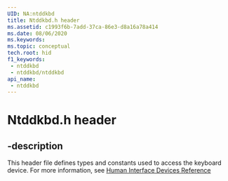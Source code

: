 ```yaml
---
UID: NA:ntddkbd
title: Ntddkbd.h header
ms.assetid: c1993f6b-7add-37ca-86e3-d8a16a78a414
ms.date: 08/06/2020
ms.keywords: 
ms.topic: conceptual
tech.root: hid
f1_keywords:
 - ntddkbd
 - ntddkbd/ntddkbd
api_name:
 - ntddkbd
---
```


# Ntddkbd.h header


## -description

This header file defines types and constants used to access the keyboard device. For more information, see [Human Interface Devices Reference](../_hid/index.md)

